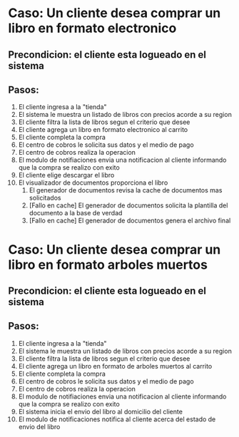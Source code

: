 # Caso: Un cliente desea comprar un libro en formato electronico
## Precondicion: el cliente esta logueado en el sistema
## Pasos:
1. El cliente ingresa a la "tienda"
2. El sistema le muestra un listado de libros con precios acorde a su region
3. El cliente filtra la lista de libros segun el criterio que desee
4. El cliente agrega un libro en formato electronico al carrito
5. El cliente completa la compra 
6. El centro de cobros le solicita sus datos y el medio de pago
7. El centro de cobros realiza la operacion 
8. El modulo de notifiaciones envia una notificacion al cliente informando que la compra se realizo con exito
9. El cliente elige descargar el libro 
10. El visualizador de documentos proporciona el libro
    1. El generador de documentos revisa la cache de documentos mas solicitados
    2. [Fallo en cache] El generador de documentos solicita la plantilla del documento a la base de verdad 
    3. [Fallo en cache] El generador de documentos genera el archivo final


# Caso: Un cliente desea comprar un libro en formato arboles muertos
## Precondicion: el cliente esta logueado en el sistema
## Pasos:
1. El cliente ingresa a la "tienda"
2. El sistema le muestra un listado de libros con precios acorde a su region
3. El cliente filtra la lista de libros segun el criterio que desee
4. El cliente agrega un libro en formato de arboles muertos al carrito
5. El cliente completa la compra 
6. El centro de cobros le solicita sus datos y el medio de pago
7. El centro de cobros realiza la operacion 
8. El modulo de notifiaciones envia una notificacion al cliente informando que la compra se realizo con exito
9. El sistema inicia el envio del libro al domicilio del cliente
10. El modulo de notificaciones notifica al cliente acerca del estado de envio del libro 